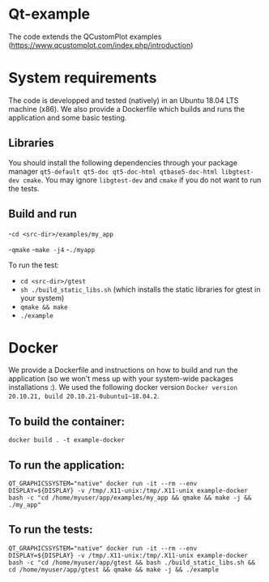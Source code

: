 # Qt-example
The code extends the QCustomPlot examples (https://www.qcustomplot.com/index.php/introduction)

# System requirements
The code is developped and tested (natively) in an Ubuntu 18.04 LTS machine (x86). We also provide a Dockerfile which builds and runs the application and some basic testing.

## Libraries
You should install the following dependencies through your package manager `qt5-default qt5-doc qt5-doc-html qtbase5-doc-html libgtest-dev cmake`. You may ignore `libgtest-dev` and `cmake` if you do not want to run the tests. 

## Build and run
-`cd <src-dir>/examples/my_app`

-`qmake`
-`make -j4`
-`./myapp`

To run the test:
- `cd <src-dir>/gtest`
- `sh ./build_static_libs.sh` (which installs the static libraries for gtest in your system)
- `qmake && make`
- `./example`

# Docker

We provide a Dockerfile and instructions on how to build and run the application (so we won't mess up with your system-wide packages installations :).
We used the following docker version `Docker version 20.10.21, build 20.10.21-0ubuntu1~18.04.2`.

## To build the container:
`docker build . -t example-docker`
## To run the application:
`QT_GRAPHICSSYSTEM="native" docker run -it --rm --env DISPLAY=${DISPLAY} -v /tmp/.X11-unix:/tmp/.X11-unix example-docker bash -c "cd /home/myuser/app/examples/my_app && qmake && make -j && ./my_app"`
## To run the tests:
`QT_GRAPHICSSYSTEM="native" docker run -it --rm --env DISPLAY=${DISPLAY} -v /tmp/.X11-unix:/tmp/.X11-unix example-docker bash -c "cd /home/myuser/app/gtest && bash ./build_static_libs.sh && cd /home/myuser/app/gtest && qmake && make -j && ./example`
